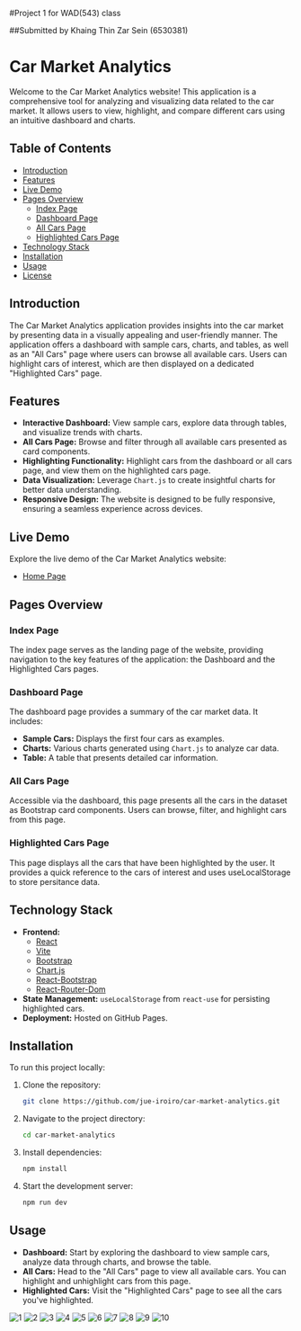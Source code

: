 #Project 1 for WAD(543) class

##Submitted by Khaing Thin Zar Sein (6530381)

# Car Market Analytics

Welcome to the Car Market Analytics website! This application is a comprehensive tool for analyzing and visualizing data related to the car market. It allows users to view, highlight, and compare different cars using an intuitive dashboard and charts.

## Table of Contents

- [Introduction](#introduction)
- [Features](#features)
- [Live Demo](#live-demo)
- [Pages Overview](#pages-overview)
  - [Index Page](#index-page)
  - [Dashboard Page](#dashboard-page)
  - [All Cars Page](#all-cars-page)
  - [Highlighted Cars Page](#highlighted-cars-page)
- [Technology Stack](#technology-stack)
- [Installation](#installation)
- [Usage](#usage)
- [License](#license)

## Introduction

The Car Market Analytics application provides insights into the car market by presenting data in a visually appealing and user-friendly manner. The application offers a dashboard with sample cars, charts, and tables, as well as an "All Cars" page where users can browse all available cars. Users can highlight cars of interest, which are then displayed on a dedicated "Highlighted Cars" page.

## Features

- **Interactive Dashboard:** View sample cars, explore data through tables, and visualize trends with charts.
- **All Cars Page:** Browse and filter through all available cars presented as card components.
- **Highlighting Functionality:** Highlight cars from the dashboard or all cars page, and view them on the highlighted cars page.
- **Data Visualization:** Leverage `Chart.js` to create insightful charts for better data understanding.
- **Responsive Design:** The website is designed to be fully responsive, ensuring a seamless experience across devices.

## Live Demo

Explore the live demo of the Car Market Analytics website:

- [Home Page](https://jue-iroiro.github.io/car-market-analytics/)

## Pages Overview

### Index Page

The index page serves as the landing page of the website, providing navigation to the key features of the application: the Dashboard and the Highlighted Cars pages.

### Dashboard Page

The dashboard page provides a summary of the car market data. It includes:
- **Sample Cars:** Displays the first four cars as examples.
- **Charts:** Various charts generated using `Chart.js` to analyze car data.
- **Table:** A table that presents detailed car information.

### All Cars Page

Accessible via the dashboard, this page presents all the cars in the dataset as Bootstrap card components. Users can browse, filter, and highlight cars from this page.

### Highlighted Cars Page

This page displays all the cars that have been highlighted by the user. It provides a quick reference to the cars of interest and uses useLocalStorage to store persitance data.

## Technology Stack

- **Frontend:**
  - [React](https://reactjs.org/)
  - [Vite](https://vitejs.dev/)
  - [Bootstrap](https://getbootstrap.com/)
  - [Chart.js](https://www.chartjs.org/)
  - [React-Bootstrap](https://react-bootstrap.github.io/)
  - [React-Router-Dom](https://reactrouter.com/)
- **State Management:** `useLocalStorage` from `react-use` for persisting highlighted cars.
- **Deployment:** Hosted on GitHub Pages.

## Installation

To run this project locally:

1. Clone the repository:
   ```bash
   git clone https://github.com/jue-iroiro/car-market-analytics.git
   ```
2. Navigate to the project directory:
   ```bash
   cd car-market-analytics
   ```
3. Install dependencies:
   ```bash
   npm install
   ```
4. Start the development server:
   ```bash
   npm run dev
   ```

## Usage

- **Dashboard:** Start by exploring the dashboard to view sample cars, analyze data through charts, and browse the table.
- **All Cars:** Head to the "All Cars" page to view all available cars. You can highlight and unhighlight cars from this page.
- **Highlighted Cars:** Visit the "Highlighted Cars" page to see all the cars you've highlighted.



![1](https://github.com/user-attachments/assets/8fa6e3c2-34a8-4835-b887-cbf6adeebe00)
![2](https://github.com/user-attachments/assets/0b849369-60c2-47da-9f25-e070bcad77c0)
![3](https://github.com/user-attachments/assets/730d95c9-704b-4aba-97bc-8e708549ef80)
![4](https://github.com/user-attachments/assets/dde961ac-58a7-4ad4-97c4-59cc162ccb9c)
![5](https://github.com/user-attachments/assets/4814a0a1-b246-45e3-ac7b-81e9253b6730)
![6](https://github.com/user-attachments/assets/d380ab37-0470-4baa-baf3-06c995b24702)
![7](https://github.com/user-attachments/assets/5e2ad94f-71e4-4ca7-9b19-327b01d9d75c)
![8](https://github.com/user-attachments/assets/209cbb25-e903-4c7d-aaf1-e30a0c3932c2)
![9](https://github.com/user-attachments/assets/72eb3fbf-6dba-499c-94f4-edeec519b803)
![10](https://github.com/user-attachments/assets/414d67ff-7194-405f-8a5c-98087c1fde95)
